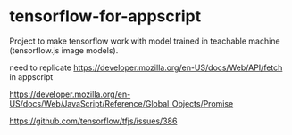 # tensorflow-for-appscript
Project to make tensorflow work with model trained in teachable machine (tensorflow.js image models).

need to replicate 
https://developer.mozilla.org/en-US/docs/Web/API/fetch
in appscript


https://developer.mozilla.org/en-US/docs/Web/JavaScript/Reference/Global_Objects/Promise

https://github.com/tensorflow/tfjs/issues/386
